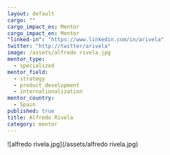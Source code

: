 ```yaml
---
layout: default
cargo: ""
cargo_impact_es: Mentor
cargo_impact_en: Mentor
"linked-in": "https://www.linkedin.com/in/arivela"
twitter: "http://twitter/arivela"
image: /assets/alfredo rivela.jpg
mentor_type: 
  - specialized
mentor_field: 
  - strategy
  - product_development
  - internationalization
mentor_country: 
  - Spain
published: true
title: Alfredo Rivela
category: mentor
---
```



![alfredo rivela.jpg](/assets/alfredo rivela.jpg)
